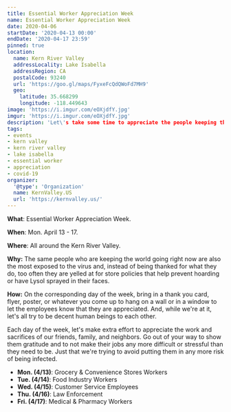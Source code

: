 ```yaml
---
title: Essential Worker Appreciation Week
name: Essential Worker Appreciation Week
date: 2020-04-06
startDate: '2020-04-13 00:00'
endDate: '2020-04-17 23:59'
pinned: true
location:
  name: Kern River Valley
  addressLocality: Lake Isabella
  addressRegion: CA
  postalCode: 93240
  url: 'https://goo.gl/maps/FyxeFcQdQWoFd7MH9'
  geo:
    latitude: 35.668299
    longitude: -118.449643
image: 'https://i.imgur.com/eOXjdfY.jpg'
imgur: 'https://i.imgur.com/eOXjdfY.jpg'
description: 'Let\'s take some time to appreciate the people keeping this country going'
tags:
- events
- kern valley
- kern river valley
- lake isabella
- essential worker
- appreciation
- covid-19
organizer:
  '@type': 'Organization'
  name: KernValley.US
  url: 'https://kernvalley.us/'
---
```

**What**: Essential Worker Appreciation Week.

**When**: Mon. April 13 - 17.

**Where**: All around the Kern River Valley.

**Why:** The same people who are keeping the world going right now are also the
most exposed to the virus and, instead of being thanked for what they do, too often
they are yelled at for store policies that help prevent hoarding or have Lysol
sprayed in their faces.

**How:** On the corresponding day of the week, bring in a thank you card, flyer,
poster, or whatever you come up to hang on a wall or in a window to let the employees
know that they are appreciated. And, while we're at it, let's all try to be decent
human beings to each other.

Each day of the week, let's make extra effort to appreciate the work and sacrifices
of our friends, family, and neighbors. Go out of your way to show them gratitude
and to not make their jobs any more difficult or stressful than they need to be.
Just that we're trying to avoid putting them in any more risk of being infected.

- **Mon. (4/13)**: Grocery & Convenience Stores Workers
- **Tue. (4/14)**: Food Industry Workers
- **Wed. (4/15)**: Customer Service Employees
- **Thu. (4/16)**: Law Enforcement
- **Fri. (4/17)**: Medical & Pharmacy Workers
